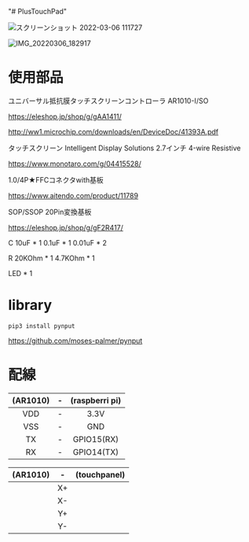 "# PlusTouchPad" 

![スクリーンショット 2022-03-06 111727](https://user-images.githubusercontent.com/45388626/157047978-bb62a1e4-2f08-49e3-9c31-6142030bc589.png)

![IMG_20220306_182917](https://user-images.githubusercontent.com/45388626/157048201-65a4ba03-f54a-48ea-94f8-3971f283d127.jpg)


# 使用部品

ユニバーサル抵抗膜タッチスクリーンコントローラ AR1010-I/SO

https://eleshop.jp/shop/g/gAA1411/

http://ww1.microchip.com/downloads/en/DeviceDoc/41393A.pdf

タッチスクリーン Intelligent Display Solutions 2.7インチ 4-wire Resistive

https://www.monotaro.com/g/04415528/

1.0/4P★FFCコネクタwith基板 

https://www.aitendo.com/product/11789

SOP/SSOP 20Pin変換基板

https://eleshop.jp/shop/g/gF2R417/

C 10uF * 1 0.1uF * 1 0.01uF * 2

R 20KOhm * 1 4.7KOhm * 1

LED * 1

# library

```pip3 install pynput```

https://github.com/moses-palmer/pynput

# 配線


|(AR1010)| - |(raspberri pi)|
|:-----------:|:------------:|:------------:|
|VDD| - |3.3V|
|VSS| - |GND|
|TX| - |GPIO15(RX)|
|RX| - |GPIO14(TX)|


|(AR1010)| - |(touchpanel)|
|:-----------:|:------------:|:------------:|
||X+||
||X-||
||Y+||
||Y-||
